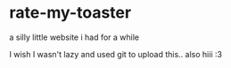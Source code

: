 # rate-my-toaster
a silly little website i had for a while

I wish I wasn't lazy and used git to upload this.. also hiii :3
